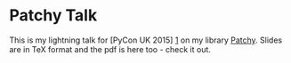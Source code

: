 Patchy Talk
===========

This is my lightning talk for [PyCon UK 2015] [1] on my library [Patchy][2].
Slides are in TeX format and the pdf is here too - check it out.

[1]: http://www.pyconuk.org/
[2]: https://github.com/adamchainz/patchy
